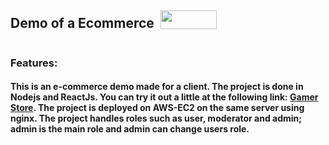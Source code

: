 <div style="display: flex; align-items: center;">
  <h2>Demo of a Ecommerce</h2>
  <img src="https://res.cloudinary.com/dptaul20s/image/upload/v1698088629/logo-wide_m9zv3b.png" width="90" height="30" style="margin-left: 10px;">
</div>

### Features:

#### This is an e-commerce demo made for a client. The project is done in Nodejs and ReactJs. You can try it out a little at the following link: [Gamer Store](https://gamerstore.nimohe.dev/ "Gamer Store"). The project is deployed on AWS-EC2 on the same server using nginx. The project handles roles such as user, moderator and admin; admin is the main role and admin can change users role.
